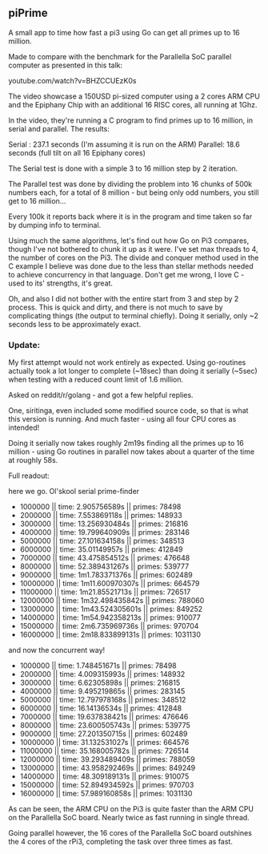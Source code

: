 ## piPrime

A small app to time how fast a pi3 using Go can get all primes up to 16 million.

Made to compare with the benchmark for the Parallella SoC parallel computer as presented in this talk:

youtube.com/watch?v=BHZCCUEzK0s

The video showcase a 150USD pi-sized computer using a 2 cores ARM CPU and the Epiphany Chip with an additional 16 RISC cores, all running at 1Ghz.

In the video, they're running a C program to find primes up to 16 million, in serial and parallel. The results:

Serial  : 237.1 seconds (I'm assuming it is run on the ARM)
Parallel:  18.6 seconds (full tilt on all 16 Epiphany cores)

The Serial test is done with a simple 3 to 16 million step by 2 iteration. 

The Parallel test was done by dividing the problem into 16 chunks of 500k numbers each, for a total of 8 million - but being only odd numbers, you still get to 16 million...

Every 100k it reports back where it is in the program and time taken so far by dumping info to terminal.

Using much the same algorithms, let's find out how Go on Pi3 compares, though I've not bothered to chunk it up as it were. I've set max threads to 4, the number of cores on the Pi3. The divide and conquer method used in the C example I believe was done due to the less than stellar methods needed to achieve concurrency in that language. Don't get me wrong, I love C - used to its' strengths, it's great.

Oh, and also I did not bother with the entire start from 3 and step by 2 process. This is quick and dirty, and there is not much to save by complicating things (the output to terminal chiefly). Doing it serially, only ~2 seconds less to be approximately exact.

### Update:

My first attempt would not work entirely as expected. Using go-routines actually took a lot longer to complete (~18sec) than doing it serially (~5sec) when testing with a reduced count limit of 1.6 million.

Asked on reddit/r/golang - and got a few helpful replies. 

One, siritinga, even included some modified source code, so that is what this version is running. And much faster - using all four CPU cores as intended!

Doing it serially now takes roughly 2m19s finding all the primes up to 16 million - using Go routines in parallel now takes about a quarter of the time at roughly 58s.

Full readout:

here we go. Ol'skool serial prime-finder

*  1000000 || time: 2.905756589s || primes: 78498
*  2000000 || time: 7.553869118s || primes: 148933
*  3000000 || time: 13.256930484s || primes: 216816
*  4000000 || time: 19.799640909s || primes: 283146
*  5000000 || time: 27.101634158s || primes: 348513
*  6000000 || time: 35.01149957s || primes: 412849
*  7000000 || time: 43.475854512s || primes: 476648
*  8000000 || time: 52.389431267s || primes: 539777
*  9000000 || time: 1m1.783371376s || primes: 602489
* 10000000 || time: 1m11.600970307s || primes: 664579
* 11000000 || time: 1m21.85521713s || primes: 726517
* 12000000 || time: 1m32.498435842s || primes: 788060
* 13000000 || time: 1m43.524305601s || primes: 849252
* 14000000 || time: 1m54.942358213s || primes: 910077
* 15000000 || time: 2m6.735969736s || primes: 970704
* 16000000 || time: 2m18.833899131s || primes: 1031130

and now the concurrent way!

*  1000000 || time: 1.748451671s || primes: 78498
*  2000000 || time: 4.009315993s || primes: 148932
*  3000000 || time: 6.62305898s || primes: 216815
*  4000000 || time: 9.495219865s || primes: 283145
*  5000000 || time: 12.797978168s || primes: 348512
*  6000000 || time: 16.14136534s || primes: 412848
*  7000000 || time: 19.637838421s || primes: 476646
*  8000000 || time: 23.600505743s || primes: 539775
*  9000000 || time: 27.201350715s || primes: 602489
* 10000000 || time: 31.132531027s || primes: 664576
* 11000000 || time: 35.168005782s || primes: 726514
* 12000000 || time: 39.293489409s || primes: 788059
* 13000000 || time: 43.958292469s || primes: 849249
* 14000000 || time: 48.309189131s || primes: 910075
* 15000000 || time: 52.894934592s || primes: 970703
* 16000000 || time: 57.989160858s || primes: 1031130

As can be seen, the ARM CPU on the Pi3 is quite faster than the ARM CPU on the Parallella SoC board. Nearly twice as fast running in single thread.

Going parallel however, the 16 cores of the Parallella SoC board outshines the 4 cores of the rPi3, completing the task over three times as fast.